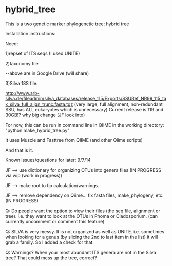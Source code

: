hybrid_tree
===========
<p>
This is a two genetic marker phylogenetic tree: hybrid tree

Installation instructions:<p>

Need:<p>
  1)repset of ITS seqs (I used UNITE)<p>
  2)taxonomy file<p>
  --above are in Google Drive (will share)<p>
  3)Silva 18S file:<p>
  http://www.arb-silva.de/fileadmin/silva_databases/release_115/Exports/SSURef_NR99_115_tax_silva_full_align_trunc.fasta.tgz
  (very large, full alignment, non-redundant SSU, has ALL eukaryotes which is unnecessary)
  Current release is 119 and 30GB!? why big change (JF look into)   
<p>
For now, this can be run in command line in QIIME in the working directory:  "python make_hybrid_tree.py"
<p>
It uses Muscle and Fasttree from QIIME (and other Qiime scripts)
<p>
And that is it.
<p>
<p>
<p>
Known issues/questions for later:
  9/7/14<p>
    JF --> use dictionary for organizing OTUs into genera files (IN PROGRESS via wip (work in progress))<p>
    JF --> make root to tip calculation/warnings. <p> 
    JF --> remove dependency on Qiime... fix fasta files, make_phylogeny, etc. (IN PROGRESS) <p>
    Q: Do people want the option to view their files (the seq file, alignment or tree). i.e. they want to look at the OTUs in Phoma or Cladosporium.  (can currently uncomment or comment this feature) <p>
    Q: SILVA is very messy. It is not organized as well as UNITE. i.e. sometimes when looking for a genus (by slicing the 2nd to last item in the list) it will grab a family.  So I added a check for that.  <p>
    Q: Warnings?  When your most abundant ITS genera are not in the Silva tree? That could mess up the tree, correct? <p> 










